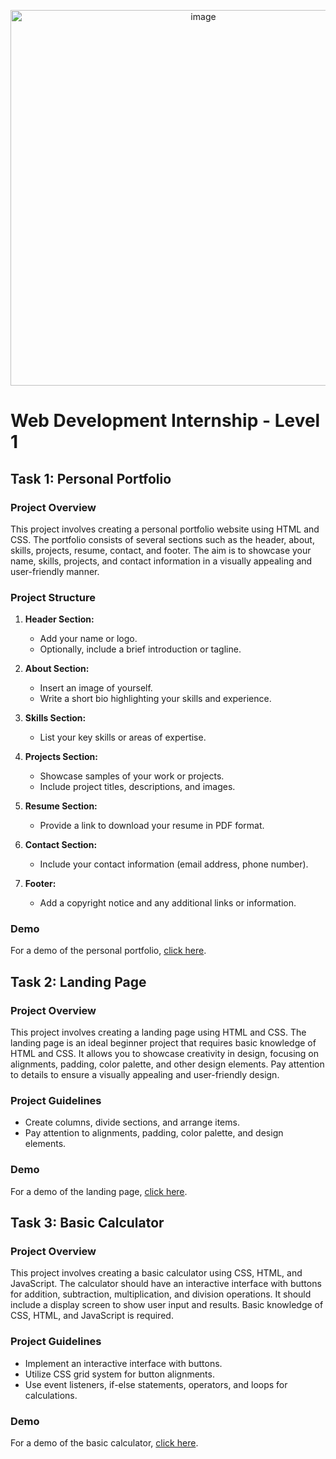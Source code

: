 <p align="center">
  <img width="601" alt="image" src="https://github.com/IsmaelKiprop/CODSOFT/assets/133222922/009de6c8-0b38-4ed2-9016-c704696b0fd8">
</p>

# Web Development Internship - Level 1

## Task 1: Personal Portfolio

### Project Overview

This project involves creating a personal portfolio website using HTML and CSS. The portfolio consists of several sections such as the header, about, skills, projects, resume, contact, and footer. The aim is to showcase your name, skills, projects, and contact information in a visually appealing and user-friendly manner.

### Project Structure

1. **Header Section:**
   - Add your name or logo.
   - Optionally, include a brief introduction or tagline.

2. **About Section:**
   - Insert an image of yourself.
   - Write a short bio highlighting your skills and experience.

3. **Skills Section:**
   - List your key skills or areas of expertise.

4. **Projects Section:**
   - Showcase samples of your work or projects.
   - Include project titles, descriptions, and images.

5. **Resume Section:**
   - Provide a link to download your resume in PDF format.

6. **Contact Section:**
   - Include your contact information (email address, phone number).

7. **Footer:**
   - Add a copyright notice and any additional links or information.

### Demo

For a demo of the personal portfolio, [click here](https://ismaelkiprop.github.io/PORTFOLIO/).

## Task 2: Landing Page

### Project Overview

This project involves creating a landing page using HTML and CSS. The landing page is an ideal beginner project that requires basic knowledge of HTML and CSS. It allows you to showcase creativity in design, focusing on alignments, padding, color palette, and other design elements. Pay attention to details to ensure a visually appealing and user-friendly design.

### Project Guidelines

- Create columns, divide sections, and arrange items.
- Pay attention to alignments, padding, color palette, and design elements.

### Demo

For a demo of the landing page, [click here](https://ismaelkiprop.github.io/LANDINGPAGE/).

## Task 3: Basic Calculator

### Project Overview

This project involves creating a basic calculator using CSS, HTML, and JavaScript. The calculator should have an interactive interface with buttons for addition, subtraction, multiplication, and division operations. It should include a display screen to show user input and results. Basic knowledge of CSS, HTML, and JavaScript is required.

### Project Guidelines

- Implement an interactive interface with buttons.
- Utilize CSS grid system for button alignments.
- Use event listeners, if-else statements, operators, and loops for calculations.

### Demo

For a demo of the basic calculator, [click here](https://ismaelkiprop.github.io/CALCULATOR/).
